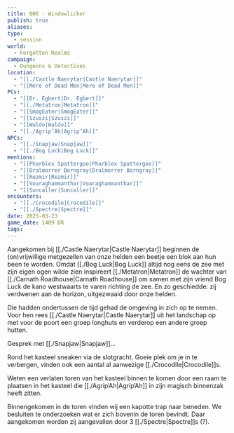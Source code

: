 ```yaml
---
title: 006 - Windowlicker
publish: true
aliases: 
type:
  - session
world:
  - Forgotten Realms
campaign:
  - Dungeons & Detectives
location:
  - "[[./Castle Naerytar|Castle Naerytar]]"
  - "[[Mere of Dead Men|Mere of Dead Men]]"
PCs:
  - "[[Dr. Egbert|Dr. Egbert]]"
  - "[[./Metatron|Metatron]]"
  - "[[SmogEater|SmogEater]]"
  - "[[Szuszi|Szuszi]]"
  - "[[Waldo|Waldo]]"
  - "[[./Agrip’Ah|Agrip’Ah]]"
NPCs:
  - "[[./Snapjaw|Snapjaw]]"
  - "[[./Bog Luck|Bog Luck]]"
mentions:
  - "[[Pharblex Spattergoo|Pharblex Spattergoo]]"
  - "[[Dralmorrer Borngray|Dralmorrer Borngray]]"
  - "[[Rezmir|Rezmir]]"
  - "[[Voaraghammanthar|Voaraghammanthar]]"
  - "[[Suncaller|Suncaller]]"
encounters:
  - "[[./Crocodile|Crocodile]]"
  - "[[./Spectre|Spectre]]"
date: 2025-03-23
game_date: 1489 DR
tags: 
---
```


Aangekomen bij [[./Castle Naerytar|Castle Naerytar]] beginnen de (on)vrijwillige metgezellen van onze helden een beetje een blok aan hun been te worden. Omdat [[./Bog Luck|Bog Luck]] altijd nog eens de zee met zijn eigen ogen wilde zien inspireert [[./Metatron|Metatron]] de wachter van [[./Carnath Roadhouse|Carnath Roadhouse]] om samen met zijn vriend Bog Luck de kano westwaarts te varen richting de zee. En zo geschiedde: zij verdwenen aan de horizon, uitgezwaaid door onze helden. 

Die hadden ondertussen de tijd gehad de omgeving in zich op te nemen. Voor hen rees [[./Castle Naerytar|Castle Naerytar]] uit het landschap op met voor de poort een groep longhuts en verderop een andere groep hutten. 

Gesprek met [[./Snapjaw|Snapjaw]]...

Rond het kasteel sneaken via de slotgracht. Goeie plek om je in te verbergen, vinden ook een aantal al aanwezige  [[./Crocodile|Crocodile]]s.

Weten een verlaten toren van het kasteel binnen te komen door een raam te plaatsen in het kasteel die [[./Agrip’Ah|Agrip’Ah]] in zijn magisch binnenzak heeft zitten.

Binnengekomen in de toren vinden wij een kapotte trap naar beneden. We besluiten te onderzoeken wat er zich bovenin de toren bevindt. Daar aangekomen worden zij aangevallen door 3 [[./Spectre|Spectre]]s (?).